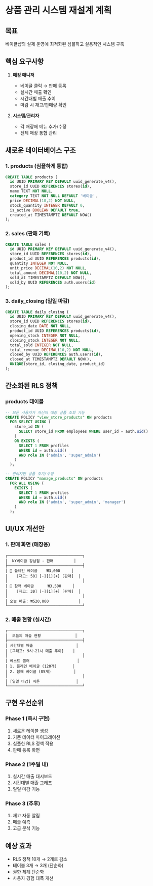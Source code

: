 # 상품 관리 시스템 재설계 계획

## 목표
베이글샵의 실제 운영에 최적화된 심플하고 실용적인 시스템 구축

## 핵심 요구사항
1. **매장 매니저**
   - 베이글 클릭 → 판매 등록
   - 실시간 매출 확인
   - 시간대별 매출 추이
   - 마감 시 재고/판매량 확인

2. **시스템/관리자**
   - 각 매장에 메뉴 추가/수정
   - 전체 매장 통합 관리

## 새로운 데이터베이스 구조

### 1. products (심플하게 통합)
```sql
CREATE TABLE products (
  id UUID PRIMARY KEY DEFAULT uuid_generate_v4(),
  store_id UUID REFERENCES stores(id),
  name TEXT NOT NULL,
  category TEXT NOT NULL DEFAULT '베이글',
  price DECIMAL(10,2) NOT NULL,
  stock_quantity INTEGER DEFAULT 0,
  is_active BOOLEAN DEFAULT true,
  created_at TIMESTAMPTZ DEFAULT NOW()
);
```

### 2. sales (판매 기록)
```sql
CREATE TABLE sales (
  id UUID PRIMARY KEY DEFAULT uuid_generate_v4(),
  store_id UUID REFERENCES stores(id),
  product_id UUID REFERENCES products(id),
  quantity INTEGER NOT NULL,
  unit_price DECIMAL(10,2) NOT NULL,
  total_amount DECIMAL(10,2) NOT NULL,
  sold_at TIMESTAMPTZ DEFAULT NOW(),
  sold_by UUID REFERENCES auth.users(id)
);
```

### 3. daily_closing (일일 마감)
```sql
CREATE TABLE daily_closing (
  id UUID PRIMARY KEY DEFAULT uuid_generate_v4(),
  store_id UUID REFERENCES stores(id),
  closing_date DATE NOT NULL,
  product_id UUID REFERENCES products(id),
  opening_stock INTEGER NOT NULL,
  closing_stock INTEGER NOT NULL,
  total_sold INTEGER NOT NULL,
  total_revenue DECIMAL(10,2) NOT NULL,
  closed_by UUID REFERENCES auth.users(id),
  closed_at TIMESTAMPTZ DEFAULT NOW(),
  UNIQUE(store_id, closing_date, product_id)
);
```

## 간소화된 RLS 정책

### products 테이블
```sql
-- 모든 사용자가 자신의 매장 상품 조회 가능
CREATE POLICY "view_store_products" ON products
  FOR SELECT USING (
    store_id IN (
      SELECT store_id FROM employees WHERE user_id = auth.uid()
    )
    OR EXISTS (
      SELECT 1 FROM profiles 
      WHERE id = auth.uid() 
      AND role IN ('admin', 'super_admin')
    )
  );

-- 관리자만 상품 추가/수정
CREATE POLICY "manage_products" ON products
  FOR ALL USING (
    EXISTS (
      SELECT 1 FROM profiles 
      WHERE id = auth.uid() 
      AND role IN ('admin', 'super_admin', 'manager')
    )
  );
```

## UI/UX 개선안

### 1. 판매 화면 (매장용)
```
┌─────────────────────────────────┐
│  NY베이글 강남점 - 판매         │
├─────────────────────────────────┤
│ 🥯 플레인 베이글    ₩3,000     │
│    [재고: 50] [-][1][+] [판매]  │
│                                 │
│ 🥯 참깨 베이글      ₩3,500     │
│    [재고: 30] [-][1][+] [판매]  │
│                                 │
│ 오늘 매출: ₩520,000             │
└─────────────────────────────────┘
```

### 2. 매출 현황 (실시간)
```
┌─────────────────────────────────┐
│  오늘의 매출 현황               │
├─────────────────────────────────┤
│ 시간대별 매출                   │
│ [그래프: 9시~21시 매출 추이]    │
│                                 │
│ 베스트 셀러                     │
│ 1. 플레인 베이글 (120개)       │
│ 2. 참깨 베이글 (85개)          │
│                                 │
│ [일일 마감] 버튼                │
└─────────────────────────────────┘
```

## 구현 우선순위

### Phase 1 (즉시 구현)
1. 새로운 테이블 생성
2. 기존 데이터 마이그레이션
3. 심플한 RLS 정책 적용
4. 판매 등록 화면

### Phase 2 (1주일 내)
1. 실시간 매출 대시보드
2. 시간대별 매출 그래프
3. 일일 마감 기능

### Phase 3 (추후)
1. 재고 자동 알림
2. 매출 예측
3. 고급 분석 기능

## 예상 효과
- RLS 정책 10개 → 2개로 감소
- 테이블 3개 → 3개 (단순화)
- 권한 체계 단순화
- 사용자 경험 대폭 개선